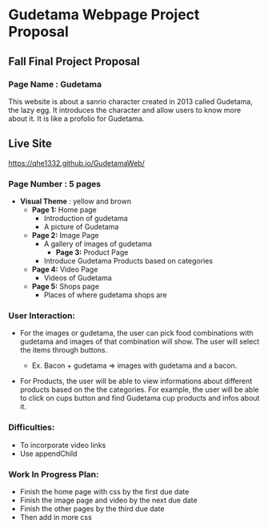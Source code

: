 # Gudetama Webpage Project Proposal
## Fall Final Project Proposal
### Page Name : Gudetama 
This website is about a sanrio character created in 2013 called Gudetama, the lazy egg. 
It introduces the character and allow users to know more about it. 
It is like a profolio for Gudetama.

## Live Site
https://qhe1332.github.io/GudetamaWeb/

### Page Number : 5 pages
   - **Visual Theme** : yellow and brown
      - **Page 1:** Home page
         - Introduction of gudetama
         - A picture of Gudetama
      - **Page 2:** Image Page
         - A gallery of images of gudetama
		   - **Page 3:** Product Page
         - Introduce Gudetama Products based on categories
      - **Page 4:** Video Page
         - Videos of Gudetama
      - **Page 5:** Shops page
         - Places of where gudetama shops are

### User Interaction:
   - For the images or gudetama, the user can pick food combinations with gudetama and images of that combination will show. The user will select the items through buttons.
        - Ex. Bacon + gudetama => images with gudetama and a bacon.

   - For Products, the user will be able to view informations about different products based on the the categories. For example, the user will be able to click on cups button and find Gudetama cup products and infos about it. 

### Difficulties:
  - To incorporate video links 
  - Use appendChild

### Work In Progress Plan:
  - Finish the home page with css by the first due date
  - Finish the image page and video by the next due date
  - Finish the other pages by the third due date
  - Then add in more css

